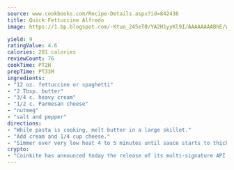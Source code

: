 ```yaml
---
source: www.cookbooks.com/Recipe-Details.aspx?id=842436
title: Quick Fettuccine Alfredo
image: https://1.bp.blogspot.com/-Ktuo_245eT0/YA2H1yyKl9I/AAAAAAAABhE/WMoqSq2tWOcgMkPaLYZ-49h8pVDUUwFCQCLcBGAsYHQ/s307/5.png

yield: 9
ratingValue: 4.6
calories: 281 calories
reviewCount: 76
cookTime: PT2H
prepTime: PT33M
ingredients:
- "12 oz. fettuccine or spaghetti"
- "2 Tbsp. butter"
- "3/4 c. heavy cream"
- "1/2 c. Parmesan cheese"
- "nutmeg"
- "salt and pepper"
directions:
- "While pasta is cooking, melt butter in a large skillet."
- "Add cream and 1/4 cup cheese."
- "Simmer over very low heat 4 to 5 minutes until sauce starts to thicken. Drain pasta well and add to skillet. Lift and stir to combine all ingredients and coat the pasta. Add remaining cheese, nutmeg, salt and a generous grinding of black pepper."
crypto:
- "Coinkite has announced today the release of its multi-signature API and Co-sign Pages, giving users the first Bitcoin platform of its kind to support M-of-15 signatures."
---
```

